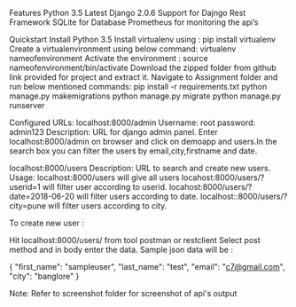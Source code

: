 ﻿Features
Python 3.5
Latest Django 2.0.6
Support for Dajngo Rest Framework
SQLite for Database
Prometheus for monitoring the api’s

Quickstart
Install Python 3.5
Install virtualenv using : pip install virtualenv
Create a virtualenvironment using below command:
virtualenv nameofenvironment
Activate the environment : source nameofenvironment/bin/activate
Download the zipped folder from github link provided for project and extract it.
Navigate to Assignment folder and run below mentioned commands:
pip install -r requirements.txt
python manage.py makemigrations
python manage.py migrate
python manage.py runserver

Configured URLs:
localhost:8000/admin
Username: root
password: admin123
Description: URL for django admin panel. Enter localhost:8000/admin on 	browser and click on demoapp and users.In the search box you can 	filter the users by email,city,firstname and date.

localhost:8000/users
Description: URL to search and create new users. 
Usage: localhost:8000/users will give all users
       locahost:8000/users/?userid=1 will filter user according to userid.
	   locahost:8000/users/?date=2018-06-20 will filter users according to date.
  	   localhost::8000/users/?city=pune will filter users according to city.

To create new user :

Hit localhost:8000/users/ from tool postman or restclient
Select post method and in body enter the data.
Sample json data will be :

{
	"first_name": "sampleuser",
	"last_name": "test",
	"email": "c7@gmail.com",
	"city": "banglore"
}

Note: Refer to screenshot folder for screenshot of api's output



	





